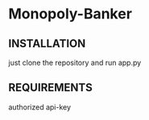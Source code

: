 # Monopoly-Banker

<h2>INSTALLATION</h2>

just clone the repository and run app.py

<h2>REQUIREMENTS</h2>

authorized api-key
